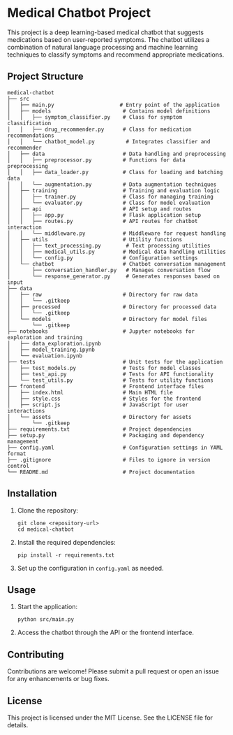 # Medical Chatbot Project

This project is a deep learning-based medical chatbot that suggests medications based on user-reported symptoms. The chatbot utilizes a combination of natural language processing and machine learning techniques to classify symptoms and recommend appropriate medications.

## Project Structure

```
medical-chatbot
├── src
│   ├── main.py                     # Entry point of the application
│   ├── models                       # Contains model definitions
│   │   ├── symptom_classifier.py    # Class for symptom classification
│   │   ├── drug_recommender.py      # Class for medication recommendations
│   │   └── chatbot_model.py          # Integrates classifier and recommender
│   ├── data                         # Data handling and preprocessing
│   │   ├── preprocessor.py          # Functions for data preprocessing
│   │   ├── data_loader.py           # Class for loading and batching data
│   │   └── augmentation.py          # Data augmentation techniques
│   ├── training                     # Training and evaluation logic
│   │   ├── trainer.py               # Class for managing training
│   │   └── evaluator.py             # Class for model evaluation
│   ├── api                          # API setup and routes
│   │   ├── app.py                   # Flask application setup
│   │   ├── routes.py                # API routes for chatbot interaction
│   │   └── middleware.py            # Middleware for request handling
│   ├── utils                        # Utility functions
│   │   ├── text_processing.py        # Text processing utilities
│   │   ├── medical_utils.py         # Medical data handling utilities
│   │   └── config.py                # Configuration settings
│   └── chatbot                      # Chatbot conversation management
│       ├── conversation_handler.py   # Manages conversation flow
│       └── response_generator.py     # Generates responses based on input
├── data
│   ├── raw                          # Directory for raw data
│   │   └── .gitkeep
│   ├── processed                    # Directory for processed data
│   │   └── .gitkeep
│   └── models                       # Directory for model files
│       └── .gitkeep
├── notebooks                        # Jupyter notebooks for exploration and training
│   ├── data_exploration.ipynb
│   ├── model_training.ipynb
│   └── evaluation.ipynb
├── tests                            # Unit tests for the application
│   ├── test_models.py               # Tests for model classes
│   ├── test_api.py                  # Tests for API functionality
│   └── test_utils.py                # Tests for utility functions
├── frontend                         # Frontend interface files
│   ├── index.html                   # Main HTML file
│   ├── style.css                    # Styles for the frontend
│   ├── script.js                    # JavaScript for user interactions
│   └── assets                       # Directory for assets
│       └── .gitkeep
├── requirements.txt                 # Project dependencies
├── setup.py                         # Packaging and dependency management
├── config.yaml                      # Configuration settings in YAML format
├── .gitignore                       # Files to ignore in version control
└── README.md                        # Project documentation
```

## Installation

1. Clone the repository:
   ```
   git clone <repository-url>
   cd medical-chatbot
   ```

2. Install the required dependencies:
   ```
   pip install -r requirements.txt
   ```

3. Set up the configuration in `config.yaml` as needed.

## Usage

1. Start the application:
   ```
   python src/main.py
   ```

2. Access the chatbot through the API or the frontend interface.

## Contributing

Contributions are welcome! Please submit a pull request or open an issue for any enhancements or bug fixes.

## License

This project is licensed under the MIT License. See the LICENSE file for details.